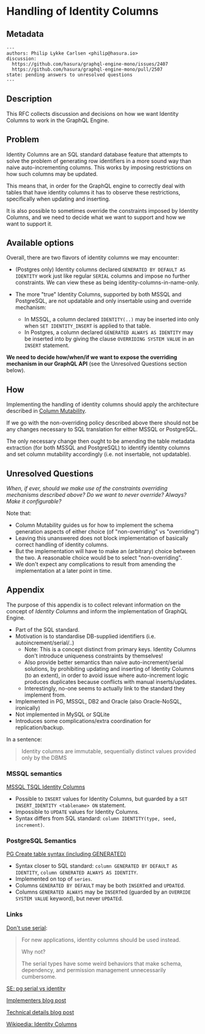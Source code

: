# Handling of Identity Columns

## Metadata

```
---
authors: Philip Lykke Carlsen <philip@hasura.io>
discussion:
  https://github.com/hasura/graphql-engine-mono/issues/2407
  https://github.com/hasura/graphql-engine-mono/pull/2507
state: pending answers to unresolved questions
---
```

## Description

This RFC collects discussion and decisions on how we want Identity Columns to
work in the GraphQL Engine.

## Problem

Identity Columns are an SQL standard database feature that attempts to solve
the problem of generating row identifiers in a more sound way than naive
auto-incrementing columns. This works by imposing restrictions on how such
columns may be updated.

This means that, in order for the GraphQL engine to correctly deal with tables
that have identity columns it has to observe these restrictions, specifically
when updating and inserting.

It is also possible to sometimes override the constraints imposed by Identity
Columns, and we need to decide what we want to support and how we want to
support it.

## Available options

Overall, there are two flavors of identity columns we may encounter:

* (Postgres only) Identity columns declared `GENERATED BY DEFAULT AS IDENTITY`
  work just like regular `SERIAL` columns and impose no further constraints.
  We can view these as being identity-columns-in-name-only.

* The more "true" Identity Columns, supported by both MSSQL and PostgreSQL, are not
  updatable and only insertable using and override mechanism:
  * In MSSQL, a column declared `IDENTITY(..)` may be inserted into only when `SET
    IDENTITY_INSERT` is applied to that table.
  * In Postgres, a column declared `GENERATED ALWAYS AS IDENTITY`
    may be inserted into by giving the clause `OVERRIDING SYSTEM VALUE` in an
    `INSERT` statement.

**We need to decide how/when/if we want to expose the overriding mechanism in
our GraphQL API** (see the Unresolved Questions section below).

## How

Implementing the handling of identity columns should apply the architecture
described in [Column Mutability](/rfcs/column-mutability.md).

If we go with the non-overriding policy described above there should not be
any changes necessary to SQL translation for either MSSQL or PostgreSQL.

The only necessary change then ought to be amending the table metadata
extraction (for both MSSQL and PostgreSQL) to identify identity columns
and set column mutability accordingly (i.e. not insertable, not updatable).

## Unresolved Questions

_When, if ever, should we make use of the constraints overriding mechanisms
  described above? Do we want to never override? Always? Make it configurable?_

Note that:
* Column Mutability guides us for how to implement the schema generation aspects
  of either choice (of "non-overriding" vs "overriding")
* Leaving this unanswered does not block implementation of basically correct
  handling of identity columns.
* But the implementation will have to make an (arbitrary) choice between the two.
  A reasonable choice would be to select "non-overriding".
* We don't expect any complications to result from amending the implementation
  at a later point in time.


## Appendix

The purpose of this appendix is to collect relevant information on the concept
of _Identity Columns_ and inform the implementation of GraphQL Engine.

* Part of the SQL standard.
* Motivation is to standardise DB-supplied identifiers (i.e. autoincrement/serial/..)
  * Note: This is a concept distinct from primary keys. Identity Columns don't introduce
    uniqueness constraints by themselves!
  * Also provide better semantics than naive auto-increment/serial solutions, by
    prohibiting updating and inserting of Identity Columns (to an extent), in order to
    avoid issue where auto-increment logic produces duplicates because conflicts
    with manual inserts/updates.
  * Interestingly, no-one seems to actually link to the standard they implement from.
* Implemented in PG, MSSQL, DB2 and Oracle (also Oracle-NoSQL, ironically)
* Not implemented in MySQL or SQLite
* Introduces some complications/extra coordination for replication/backup.
    
In a sentence:
> Identity columns are immutable, sequentially distinct values
> provided only by the DBMS

### MSSQL semantics

[MSSQL TSQL Identity Columns](https://docs.microsoft.com/en-us/sql/t-sql/statements/create-table-transact-sql-identity-property?view=sql-server-ver15)

* Possible to `INSERT` values for Identity Columns, but guarded by a `SET INSERT_IDENTITY <tablename> ON` statement.
* Impossible to `UPDATE` values for Identity Columns.
* Syntax differs from SQL standard: `column IDENTITY(type, seed, increment)`.

### PostgreSQL Semantics

[PG Create table syntax (including GENERATED)](https://www.postgresql.org/docs/devel/sql-createtable.html)

* Syntax closer to SQL standard: `column GENERATED BY DEFAULT AS IDENTITY`, `column GENERATED ALWAYS AS IDENTITY`.
* Implemented on top of `series`.
* Columns `GENERATED BY DEFAULT` may be both `INSERT`ed and `UPDATE`d.
* Columns `GENERATED ALWAYS` may be `INSERT`ed (guarded by an `OVERRIDE SYSTEM VALUE` keyword), but never `UPDATE`d.


### Links

[Don't use serial](https://wiki.postgresql.org/wiki/Don%27t_Do_This#Don.27t_use_serial):
> For new applications, identity columns should be used instead.
>
> Why not?
> 
> The serial types have some weird behaviors that make schema, dependency, and permission management unnecessarily cumbersome.

[SE: pg serial vs identity](https://stackoverflow.com/questions/55300370/postgresql-serial-vs-identity)

[Implementers blog post](https://www.2ndquadrant.com/en/blog/postgresql-10-identity-columns/)

[Technical details blog post](https://www.depesz.com/2017/04/10/waiting-for-postgresql-10-identity-columns/)
    
[Wikipedia: Identity Columns](https://en.wikipedia.org/wiki/Identity_column)


